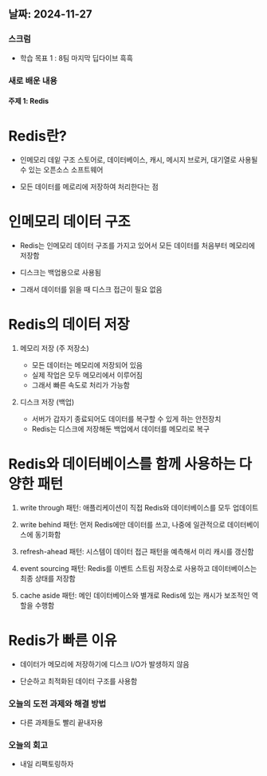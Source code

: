 ## 날짜: 2024-11-27

### 스크럼

-   학습 목표 1 : 8팀 마지막 딥다이브 흑흑

### 새로 배운 내용

#### 주제 1: Redis

# Redis란?

-   인메모리 데잍 구조 스토어로, 데이터베이스, 캐시, 메시지 브로커, 대기열로 사용될 수 있는 오픈소스 소프트웨어

-   모든 데이터를 메로리에 저장하여 처리한다는 점

# 인메모리 데이터 구조

-   Redis는 인메모리 데이터 구조를 가지고 있어서 모든 데이터를 처음부터 메모리에 저장함

-   디스크는 백업용으로 사용됨

-   그래서 데이터를 읽을 때 디스크 접근이 필요 없음

# Redis의 데이터 저장

1. 메모리 저장 (주 저장소)

    - 모든 데이터는 메모리에 저장되어 있음
    - 실제 작업은 모두 메모리에서 이루어짐
    - 그래서 빠른 속도로 처리가 가능함

2. 디스크 저장 (백업)

    - 서버가 갑자기 종료되어도 데이터를 복구할 수 있게 하는 안전장치
    - Redis는 디스크에 저장해둔 백업에서 데이터를 메모리로 복구

# Redis와 데이터베이스를 함께 사용하는 다양한 패턴

1. write through 패턴: 애플리케이션이 직접 Redis와 데이터베이스를 모두 업데이트

2. write behind 패턴: 먼저 Redis에만 데이터를 쓰고, 나중에 일관적으로 데이터베이스에 동기화함

3. refresh-ahead 패턴: 시스템이 데이터 접근 패턴을 예측해서 미리 캐시를 갱신함

4. event sourcing 패턴: Redis를 이벤트 스트림 저장소로 사용하고 데이터베이스는 최종 상태를 저장함

5. cache aside 패턴: 메인 데이터베이스와 별개로 Redis에 있는 캐시가 보조적인 역할을 수행함

# Redis가 빠른 이유

-   데이터가 메모리에 저장하기에 디스크 I/O가 발생하지 않음

-   단순하고 최적화된 데이터 구조를 사용함

### 오늘의 도전 과제와 해결 방법

-   다른 과제들도 빨리 끝내자용

### 오늘의 회고

-   내일 리팩토링하자
